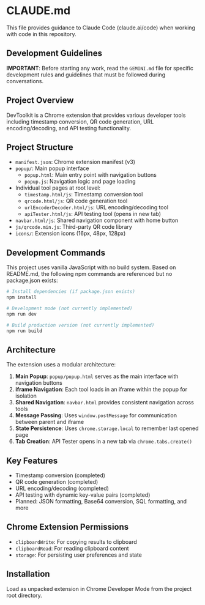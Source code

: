# CLAUDE.md

This file provides guidance to Claude Code (claude.ai/code) when working with code in this repository.

## Development Guidelines
**IMPORTANT**: Before starting any work, read the `GEMINI.md` file for specific development rules and guidelines that must be followed during conversations.

## Project Overview
DevToolkit is a Chrome extension that provides various developer tools including timestamp conversion, QR code generation, URL encoding/decoding, and API testing functionality.

## Project Structure
- `manifest.json`: Chrome extension manifest (v3)
- `popup/`: Main popup interface
  - `popup.html`: Main entry point with navigation buttons
  - `popup.js`: Navigation logic and page loading
- Individual tool pages at root level:
  - `timestamp.html/js`: Timestamp conversion tool
  - `qrcode.html/js`: QR code generation tool
  - `urlEncoderDecoder.html/js`: URL encoding/decoding tool
  - `apiTester.html/js`: API testing tool (opens in new tab)
- `navbar.html/js`: Shared navigation component with home button
- `js/qrcode.min.js`: Third-party QR code library
- `icons/`: Extension icons (16px, 48px, 128px)

## Development Commands
This project uses vanilla JavaScript with no build system. Based on README.md, the following npm commands are referenced but no package.json exists:

```bash
# Install dependencies (if package.json exists)
npm install

# Development mode (not currently implemented)
npm run dev

# Build production version (not currently implemented)
npm run build
```

## Architecture
The extension uses a modular architecture:

1. **Main Popup**: `popup/popup.html` serves as the main interface with navigation buttons
2. **iframe Navigation**: Each tool loads in an iframe within the popup for isolation
3. **Shared Navigation**: `navbar.html` provides consistent navigation across tools
4. **Message Passing**: Uses `window.postMessage` for communication between parent and iframe
5. **State Persistence**: Uses `chrome.storage.local` to remember last opened page
6. **Tab Creation**: API Tester opens in a new tab via `chrome.tabs.create()`

## Key Features
- Timestamp conversion (completed)
- QR code generation (completed)
- URL encoding/decoding (completed)
- API testing with dynamic key-value pairs (completed)
- Planned: JSON formatting, Base64 conversion, SQL formatting, and more

## Chrome Extension Permissions
- `clipboardWrite`: For copying results to clipboard
- `clipboardRead`: For reading clipboard content
- `storage`: For persisting user preferences and state

## Installation
Load as unpacked extension in Chrome Developer Mode from the project root directory.